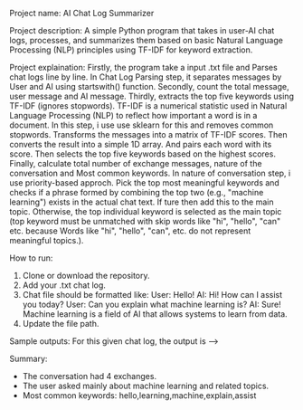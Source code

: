 Project name: AI Chat Log Summarizer

Project description: A simple Python program that takes in user-AI chat logs, processes, and summarizes them based on basic Natural Language Processing (NLP) principles using TF-IDF for keyword extraction.

Project explaination: Firstly, the program take a input .txt file and Parses chat logs line by line. In Chat Log Parsing step, it separates messages by User and AI using startswith() function. Secondly, count the total message, user message and AI message. Thirdly, extracts the top five keywords using TF-IDF (ignores stopwords). TF-IDF is a numerical statistic used in Natural Language Processing (NLP) to reflect how important a word is in a document. In this step, i use use sklearn for this and removes common stopwords. Transforms the messages into a matrix of TF-IDF scores. Then converts the result into a simple 1D array. And pairs each word with its score. Then selects the top five keywords based on the highest scores. Finally, calculate total number of exchange messages, nature of the conversation and Most common keywords. In nature of conversation step, i use priority-based approch. Pick the top most meaningful keywords and checks if a phrase formed by combining the top two (e.g., "machine learning") exists in the actual chat text. If ture then add this to the main topic. Otherwise, the top individual keyword is selected as the main topic (top keyword must be unmatched with skip words like "hi", "hello", "can" etc. because Words like "hi", "hello", "can", etc. do not represent meaningful topics.).

How to run:
  1. Clone or download the repository.
  2. Add your .txt chat log.
  3. Chat file should be formatted like:
      User: Hello!
      AI: Hi! How can I assist you today?
      User: Can you explain what machine learning is?
      AI: Sure! Machine learning is a field of AI that allows systems to learn from data.
  4. Update the file path.

Sample outputs: For this given chat log, the output is --> 
  
  Summary:
  - The conversation had 4 exchanges.
  - The user asked mainly about machine learning and related topics.
  - Most common keywords: hello,learning,machine,explain,assist

